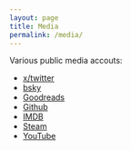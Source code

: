```yaml
---
layout: page
title: Media
permalink: /media/
---
```


Various public media accouts:

- [x/twitter][xtwitter]
- [bsky][bsky]
- [Goodreads][goodreads]
- [Github][github]
- [IMDB][imdb]
- [Steam][steam]
- [YouTube][youtube]

[xtwitter]: https://x.com/rybl4
[bsky]: https://bsky.app/profile/rybl.net
[github]: https://github.com/rybla?tab=repositories
[goodreads]: https://www.goodreads.com/review/list/91617543
[imdb]: https://www.imdb.com/user/ur118320767/ratings/
[steam]: https://steamcommunity.com/profiles/76561198147346901/
[youtube]: https://www.youtube.com/user/SpiralSpawn52/

